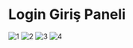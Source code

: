 <h1>Login Giriş Paneli</h1>

![1](https://github.com/bariskardas/MvcOnlineTicariOtomasyon/assets/47866774/1a53d5d6-63ef-4634-a404-a6b2635ad146)
![2](https://github.com/bariskardas/MvcOnlineTicariOtomasyon/assets/47866774/30615f54-d433-4c27-a6cb-2cf1931dcd9a)
![3](https://github.com/bariskardas/MvcOnlineTicariOtomasyon/assets/47866774/11487a46-b329-4a3d-a776-3d0e0bde2d45)
![4](https://github.com/bariskardas/MvcOnlineTicariOtomasyon/assets/47866774/35f41725-a98d-4f69-94a5-4aa388d76eac)
